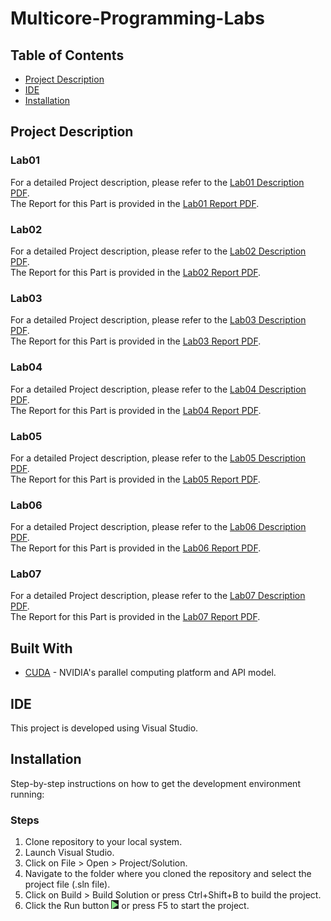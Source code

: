 # Multicore-Programming-Labs

## Table of Contents
- [Project Description](#project-description)
- [IDE](#ide)
- [Installation](#installation)

## Project Description

### Lab01
For a detailed Project description, please refer to the [Lab01 Description PDF](./Lab01/Manual%201.pdf). <br />
The Report for this Part is provided in the [Lab01 Report PDF](./Lab01/MohammadMehdiNazari_9931061_Lab1.pdf).

### Lab02
For a detailed Project description, please refer to the [Lab02 Description PDF](./Lab02/Manual%202-1.pdf). <br />
The Report for this Part is provided in the [Lab02 Report PDF](./Lab02/MohammadMehdiNazari_9931061_Lab2.pdf).

### Lab03
For a detailed Project description, please refer to the [Lab03 Description PDF](./Lab03/Manual%203-1.pdf). <br />
The Report for this Part is provided in the [Lab03 Report PDF](./Lab03/9931062_9931061_lab3.pdf).

### Lab04
For a detailed Project description, please refer to the [Lab04 Description PDF](./Lab04/Manual%204.pdf). <br />
The Report for this Part is provided in the [Lab04 Report PDF](./Lab04/MP_Lab04_Report-9931061-9931062.pdf).

### Lab05
For a detailed Project description, please refer to the [Lab05 Description PDF](./Lab05/Manual%205-1.pdf). <br />
The Report for this Part is provided in the [Lab05 Report PDF](./Lab05/9931061_9931062.pdf).

### Lab06
For a detailed Project description, please refer to the [Lab06 Description PDF](./Lab06/Manual%206-1.pdf). <br />
The Report for this Part is provided in the [Lab06 Report PDF](./Lab06/9931061_9931061.pdf).

### Lab07
For a detailed Project description, please refer to the [Lab07 Description PDF](./Lab07/Lab-manual-7.pdf). <br />
The Report for this Part is provided in the [Lab07 Report PDF](./Lab07/MPLab07_Report-9931061-9931062.pdf).

## Built With
- [CUDA](https://developer.nvidia.com/cuda-zone) - NVIDIA's parallel computing platform and API model.

## IDE
This project is developed using Visual Studio.

## Installation
Step-by-step instructions on how to get the development environment running:

### Steps
1. Clone repository to your local system.
2. Launch Visual Studio.
3. Click on File > Open > Project/Solution.
4. Navigate to the folder where you cloned the repository and select the project file (.sln file).
5. Click on Build > Build Solution or press Ctrl+Shift+B to build the project.
6. Click the Run button ![Run Image](./Visual-Studio_Run.PNG) or press F5 to start the project.
